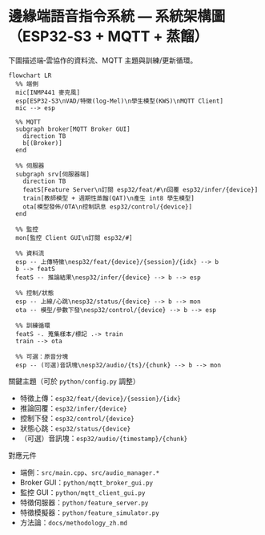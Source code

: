 # 邊緣端語音指令系統 — 系統架構圖（ESP32‑S3 + MQTT + 蒸餾）

下圖描述端‑雲協作的資料流、MQTT 主題與訓練/更新循環。

```mermaid
flowchart LR
  %% 端側
  mic[INMP441 麥克風]
  esp[ESP32‑S3\nVAD/特徵(log‑Mel)\n學生模型(KWS)\nMQTT Client]
  mic --> esp

  %% MQTT
  subgraph broker[MQTT Broker GUI]
    direction TB
    b[(Broker)]
  end

  %% 伺服器
  subgraph srv[伺服器端]
    direction TB
    featS[Feature Server\n訂閱 esp32/feat/#\n回覆 esp32/infer/{device}]
    train[教師模型 + 週期性蒸餾(QAT)\n產生 int8 學生模型]
    ota[模型發佈/OTA\n控制訊息 esp32/control/{device}]
  end

  %% 監控
  mon[監控 Client GUI\n訂閱 esp32/#]

  %% 資料流
  esp -- 上傳特徵\nesp32/feat/{device}/{session}/{idx} --> b
  b --> featS
  featS -- 推論結果\nesp32/infer/{device} --> b --> esp

  %% 控制/狀態
  esp -- 上線/心跳\nesp32/status/{device} --> b --> mon
  ota -- 模型/參數下發\nesp32/control/{device} --> b --> esp

  %% 訓練循環
  featS -. 蒐集樣本/標記 .-> train
  train --> ota

  %% 可選：原音分塊
  esp -- (可選)音訊塊\nesp32/audio/{ts}/{chunk} --> b --> mon
```

關鍵主題（可於 `python/config.py` 調整）
- 特徵上傳：`esp32/feat/{device}/{session}/{idx}`
- 推論回覆：`esp32/infer/{device}`
- 控制下發：`esp32/control/{device}`
- 狀態心跳：`esp32/status/{device}`
- （可選）音訊塊：`esp32/audio/{timestamp}/{chunk}`

對應元件
- 端側：`src/main.cpp`、`src/audio_manager.*`
- Broker GUI：`python/mqtt_broker_gui.py`
- 監控 GUI：`python/mqtt_client_gui.py`
- 特徵伺服器：`python/feature_server.py`
- 特徵模擬器：`python/feature_simulator.py`
- 方法論：`docs/methodology_zh.md`


